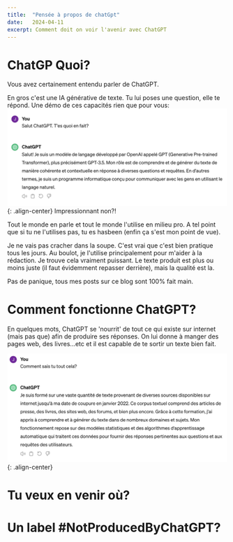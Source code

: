```yaml
---
title:  "Pensée à propos de chatGpt"
date:   2024-04-11
excerpt: Comment doit on voir l'avenir avec ChatGPT
---
```


# ChatGP Quoi?

Vous avez certainement entendu parler de ChatGPT.

En gros c'est une IA générative de texte. Tu lui poses une question, elle te répond. 
Une démo de ces capacités rien que pour vous:
![chatgpt hello](/assets/chatgpt-hello.png){: .align-center}
Impressionnant non?! 

Tout le monde en parle et tout le monde l'utilise en milieu pro. A tel point
que si tu ne l'utilises pas, tu es hasbeen (enfin ça s'est mon point de vue).

Je ne vais pas cracher dans la soupe. C'est vrai que c'est bien pratique tous les jours.
Au boulot, je l'utilise principalement pour m'aider à la rédaction. Je trouve cela vraiment 
puissant. Le texte produit est plus ou moins juste (il faut évidemment repasser derrière), 
mais la qualité est la.

Pas de panique, tous mes posts sur ce blog sont 100% fait main.

# Comment fonctionne ChatGPT?

En quelques mots, ChatGPT se 'nourrit' de tout ce qui existe sur internet (mais pas que) afin
de produire ses réponses. On lui donne à manger des pages web, des livres...etc et il est capable de te 
sortir un texte bien fait. 

![chatgpt how](/assets/chatgpt-how.png){: .align-center}

# Tu veux en venir où?

# Un label #NotProducedByChatGPT?